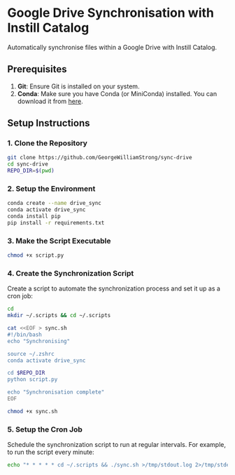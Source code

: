 # Google Drive Synchronisation with Instill Catalog

Automatically synchronise files within a Google Drive with Instill Catalog.

## Prerequisites

1. **Git**: Ensure Git is installed on your system.
2. **Conda**: Make sure you have Conda (or MiniConda) installed. You can download it from [here](https://docs.conda.io/projects/conda/en/latest/user-guide/install/index.html).

## Setup Instructions

### 1. Clone the Repository

```bash
git clone https://github.com/GeorgeWilliamStrong/sync-drive
cd sync-drive
REPO_DIR=$(pwd)
```

### 2. Setup the Environment

```bash
conda create --name drive_sync
conda activate drive_sync
conda install pip
pip install -r requirements.txt
```

### 3. Make the Script Executable

```bash
chmod +x script.py
```

### 4. Create the Synchronization Script

Create a script to automate the synchronization process and set it up as a cron job:

```bash
cd
mkdir ~/.scripts && cd ~/.scripts

cat <<EOF > sync.sh
#!/bin/bash
echo "Synchronising"

source ~/.zshrc
conda activate drive_sync

cd $REPO_DIR
python script.py

echo "Synchronisation complete"
EOF

chmod +x sync.sh
```

### 5. Setup the Cron Job

Schedule the synchronization script to run at regular intervals. For example, to run the script every minute:

```bash
echo "* * * * * cd ~/.scripts && ./sync.sh >/tmp/stdout.log 2>/tmp/stderr.log" | crontab -
```
